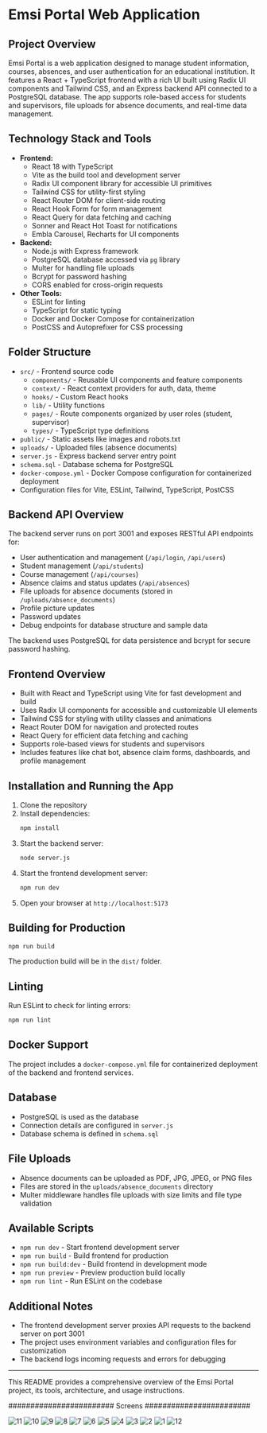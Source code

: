 # Emsi Portal Web Application

## Project Overview
Emsi Portal is a web application designed to manage student information, courses, absences, and user authentication for an educational institution. It features a React + TypeScript frontend with a rich UI built using Radix UI components and Tailwind CSS, and an Express backend API connected to a PostgreSQL database. The app supports role-based access for students and supervisors, file uploads for absence documents, and real-time data management.

## Technology Stack and Tools
- **Frontend:**
  - React 18 with TypeScript
  - Vite as the build tool and development server
  - Radix UI component library for accessible UI primitives
  - Tailwind CSS for utility-first styling
  - React Router DOM for client-side routing
  - React Hook Form for form management
  - React Query for data fetching and caching
  - Sonner and React Hot Toast for notifications
  - Embla Carousel, Recharts for UI components
- **Backend:**
  - Node.js with Express framework
  - PostgreSQL database accessed via `pg` library
  - Multer for handling file uploads
  - Bcrypt for password hashing
  - CORS enabled for cross-origin requests
- **Other Tools:**
  - ESLint for linting
  - TypeScript for static typing
  - Docker and Docker Compose for containerization
  - PostCSS and Autoprefixer for CSS processing

## Folder Structure
- `src/` - Frontend source code
  - `components/` - Reusable UI components and feature components
  - `context/` - React context providers for auth, data, theme
  - `hooks/` - Custom React hooks
  - `lib/` - Utility functions
  - `pages/` - Route components organized by user roles (student, supervisor)
  - `types/` - TypeScript type definitions
- `public/` - Static assets like images and robots.txt
- `uploads/` - Uploaded files (absence documents)
- `server.js` - Express backend server entry point
- `schema.sql` - Database schema for PostgreSQL
- `docker-compose.yml` - Docker Compose configuration for containerized deployment
- Configuration files for Vite, ESLint, Tailwind, TypeScript, PostCSS

## Backend API Overview
The backend server runs on port 3001 and exposes RESTful API endpoints for:
- User authentication and management (`/api/login`, `/api/users`)
- Student management (`/api/students`)
- Course management (`/api/courses`)
- Absence claims and status updates (`/api/absences`)
- File uploads for absence documents (stored in `/uploads/absence_documents`)
- Profile picture updates
- Password updates
- Debug endpoints for database structure and sample data

The backend uses PostgreSQL for data persistence and bcrypt for secure password hashing.

## Frontend Overview
- Built with React and TypeScript using Vite for fast development and build
- Uses Radix UI components for accessible and customizable UI elements
- Tailwind CSS for styling with utility classes and animations
- React Router DOM for navigation and protected routes
- React Query for efficient data fetching and caching
- Supports role-based views for students and supervisors
- Includes features like chat bot, absence claim forms, dashboards, and profile management

## Installation and Running the App
1. Clone the repository
2. Install dependencies:
   ```bash
   npm install
   ```
3. Start the backend server:
   ```bash
   node server.js
   ```
4. Start the frontend development server:
   ```bash
   npm run dev
   ```
5. Open your browser at `http://localhost:5173`

## Building for Production
```bash
npm run build
```
The production build will be in the `dist/` folder.

## Linting
Run ESLint to check for linting errors:
```bash
npm run lint
```

## Docker Support
The project includes a `docker-compose.yml` file for containerized deployment of the backend and frontend services.

## Database
- PostgreSQL is used as the database
- Connection details are configured in `server.js`
- Database schema is defined in `schema.sql`

## File Uploads
- Absence documents can be uploaded as PDF, JPG, JPEG, or PNG files
- Files are stored in the `uploads/absence_documents` directory
- Multer middleware handles file uploads with size limits and file type validation

## Available Scripts
- `npm run dev` - Start frontend development server
- `npm run build` - Build frontend for production
- `npm run build:dev` - Build frontend in development mode
- `npm run preview` - Preview production build locally
- `npm run lint` - Run ESLint on the codebase

## Additional Notes
- The frontend development server proxies API requests to the backend server on port 3001
- The project uses environment variables and configuration files for customization
- The backend logs incoming requests and errors for debugging

---

This README provides a comprehensive overview of the Emsi Portal project, its tools, architecture, and usage instructions.

######################## Screens ########################

![11](https://github.com/user-attachments/assets/9ec109c9-7d71-4aa7-83c4-846448ed7d78)
![10](https://github.com/user-attachments/assets/a7e1c8cc-9134-43da-a5aa-c4b2a4ab6dca)
![9](https://github.com/user-attachments/assets/cbc04c2c-e2d0-4160-bdcd-9c54a071d987)
![8](https://github.com/user-attachments/assets/4f0417c0-a099-43ad-9ff8-d4780cbe0515)
![7](https://github.com/user-attachments/assets/1148e2f8-5edb-45c6-a37b-d6b6c821ab11)
![6](https://github.com/user-attachments/assets/c9da9c73-df85-4c74-bb6f-a0812d202a59)
![5](https://github.com/user-attachments/assets/aa68be9c-df72-4141-ace6-c355f8eba135)
![4](https://github.com/user-attachments/assets/d2d98fe0-723f-4d46-809a-d94927c3cb3c)
![3](https://github.com/user-attachments/assets/c03dd004-10f9-465e-bdc6-0c996438658c)
![2](https://github.com/user-attachments/assets/e32c6032-86f6-4ad7-b3a7-d8598bb59418)
![1](https://github.com/user-attachments/assets/e44b7d92-5bad-483d-9361-8051bd0ff867)
![12](https://github.com/user-attachments/assets/238f3f97-5b96-4538-937f-7f3e4486fa6e)
